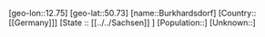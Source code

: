 ﻿---
location: [50.73,12.75]
type: City
tags:
- geo/City


SpocWebEntityId: 29418
isDeleted: false
confidential: public

---
[geo-lon::12.75]
[geo-lat::50.73]
[name::Burkhardsdorf]
[Country::[[Germany]]]
[State :: [[../../Sachsen]] ]
[Population::]
[Unknown::]

